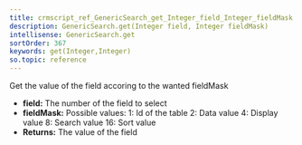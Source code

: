 ```yaml
---
title: crmscript_ref_GenericSearch_get_Integer_field_Integer_fieldMask
description: GenericSearch.get(Integer field, Integer fieldMask)
intellisense: GenericSearch.get
sortOrder: 367
keywords: get(Integer,Integer)
so.topic: reference
---
```



Get the value of the field accoring to the wanted fieldMask



* **field:** The number of the field to select
* **fieldMask:** Possible values:
1: Id of the table
2: Data value
4: Display value
8: Search value
16: Sort value
* **Returns:** The value of the field


